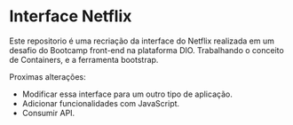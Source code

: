 # Interface Netflix

  Este repositorio é uma recriação da interface do Netflix realizada em um desafio do Bootcamp front-end na plataforma DIO.
  Trabalhando o conceito de Containers, e a ferramenta bootstrap.
  
  Proximas alterações: <br>
                  <ul>
                  <li> Modificar essa interface para um outro tipo de aplicação.</li>
                  <li> Adicionar funcionalidades com JavaScript. </li>
                  <li> Consumir API. </li>
                  </ul>
  
